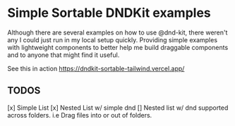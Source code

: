# Simple Sortable DNDKit examples

Although there are several examples on how to use @dnd-kit, there weren't any I could just run in my local setup quickly. Providing simple examples with lightweight components to better help me build draggable components and to anyone that might find it useful.

See this in action
https://dndkit-sortable-tailwind.vercel.app/


## TODOS

[x] Simple List
[x] Nested List w/ simple dnd
[] Nested list w/ dnd supported across folders. i.e Drag files into or out of folders.
